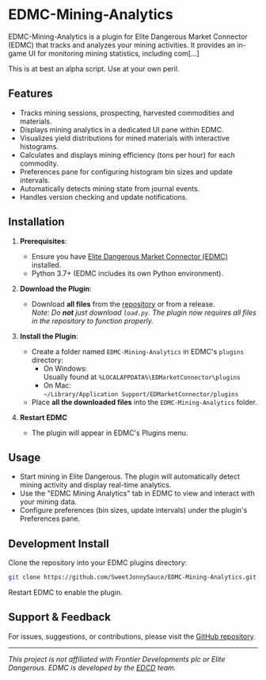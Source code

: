 # EDMC-Mining-Analytics

EDMC-Mining-Analytics is a plugin for Elite Dangerous Market Connector (EDMC) that tracks and analyzes your mining activities. It provides an in-game UI for monitoring mining statistics, including com[...]

This is at best an alpha script. Use at your own peril.

## Features

- Tracks mining sessions, prospecting, harvested commodities and materials.
- Displays mining analytics in a dedicated UI pane within EDMC.
- Visualizes yield distributions for mined materials with interactive histograms.
- Calculates and displays mining efficiency (tons per hour) for each commodity.
- Preferences pane for configuring histogram bin sizes and update intervals.
- Automatically detects mining state from journal events.
- Handles version checking and update notifications.

## Installation

1. **Prerequisites**:  
   - Ensure you have [Elite Dangerous Market Connector (EDMC)](https://github.com/EDCD/EDMarketConnector) installed.
   - Python 3.7+ (EDMC includes its own Python environment).
   
2. **Download the Plugin**:  
   - Download **all files** from the [repository](https://github.com/SweetJonnySauce/EDMC-Mining-Analytics) or from a release.  
     _Note: Do **not** just download `load.py`. The plugin now requires all files in the repository to function properly._

3. **Install the Plugin**:  
   - Create a folder named `EDMC-Mining-Analytics` in EDMC's `plugins` directory:
     - On Windows:  
       Usually found at `%LOCALAPPDATA%\EDMarketConnector\plugins`
     - On Mac:  
       `~/Library/Application Support/EDMarketConnector/plugins`
   - Place **all the downloaded files** into the `EDMC-Mining-Analytics` folder.

4. **Restart EDMC**  
   - The plugin will appear in EDMC's Plugins menu.

## Usage

- Start mining in Elite Dangerous. The plugin will automatically detect mining activity and display real-time analytics.
- Use the "EDMC Mining Analytics" tab in EDMC to view and interact with your mining data.
- Configure preferences (bin sizes, update intervals) under the plugin's Preferences pane.

## Development Install

Clone the repository into your EDMC plugins directory:

```sh
git clone https://github.com/SweetJonnySauce/EDMC-Mining-Analytics.git
```

Restart EDMC to enable the plugin.

## Support & Feedback

For issues, suggestions, or contributions, please visit the [GitHub repository](https://github.com/SweetJonnySauce/EDMC-Mining-Analytics).

---

*This project is not affiliated with Frontier Developments plc or Elite Dangerous. EDMC is developed by the [EDCD](https://github.com/EDCD/EDMarketConnector) team.*
